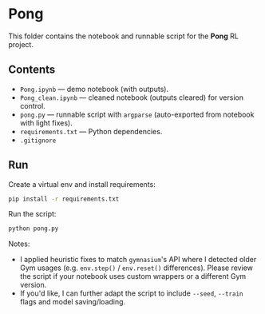# Pong

This folder contains the notebook and runnable script for the **Pong** RL project.

## Contents
- `Pong.ipynb` — demo notebook (with outputs).
- `Pong_clean.ipynb` — cleaned notebook (outputs cleared) for version control.
- `pong.py` — runnable script with `argparse` (auto-exported from notebook with light fixes).
- `requirements.txt` — Python dependencies.
- `.gitignore`

## Run
Create a virtual env and install requirements:
```bash
pip install -r requirements.txt
```

Run the script:
```bash
python pong.py
```

Notes:
- I applied heuristic fixes to match `gymnasium`'s API where I detected older Gym usages (e.g. `env.step()` / `env.reset()` differences). Please review the script if your notebook uses custom wrappers or a different Gym version.
- If you'd like, I can further adapt the script to include `--seed`, `--train` flags and model saving/loading.
